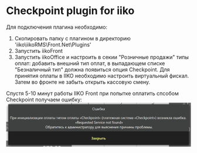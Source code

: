 ﻿# Checkpoint plugin for iiko

Для подключения плагина необходимо:
1. Cкопировать папку с плагином в директорию 'iiko\iikoRMS\Front.Net\Plugins\'
2. Запустить iikoFront
3. Запустить iikoOffice и настроить в секии "Розничные продажи" типы оплат: добавить внешний тип оплат, 
в выпадающем списке "Безналичный тип" должна появиться опция Checkpoint.
Для принятия оплаты в IIKO необходимо настроить виртуальный фискал. Затем во фронте не забыть открыть кассовую смену.
   
Спустя 5-10 минут работы IIKO Front при попытке оплатить спсобом Checkpoint получаем ошибку:
![Error](error.png)